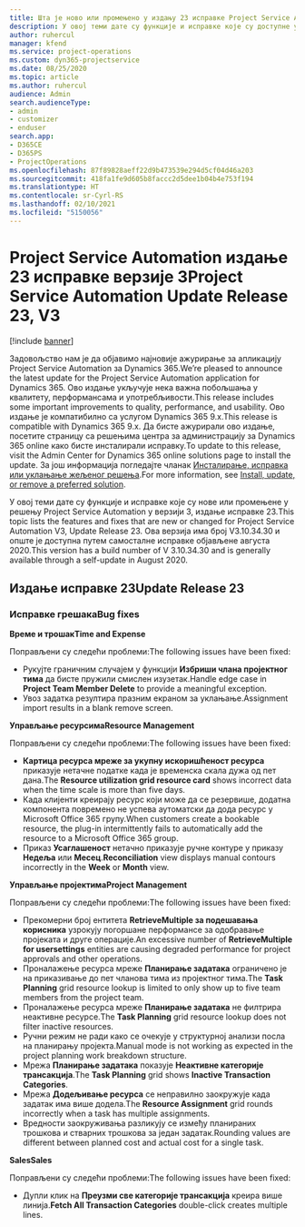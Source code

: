 ```yaml
---
title: Шта је ново или промењено у издању 23 исправке Project Service Automation верзије 3
description: У овој теми дате су функције и исправке које су доступне у издању 23 исправке за Project Service Automation верзије 3.
author: ruhercul
manager: kfend
ms.service: project-operations
ms.custom: dyn365-projectservice
ms.date: 08/25/2020
ms.topic: article
ms.author: ruhercul
audience: Admin
search.audienceType:
- admin
- customizer
- enduser
search.app:
- D365CE
- D365PS
- ProjectOperations
ms.openlocfilehash: 87f89828aeff22d9b473539e294d5cf04d46a203
ms.sourcegitcommit: 418fa1fe9d605b8faccc2d5dee1b04b4e753f194
ms.translationtype: HT
ms.contentlocale: sr-Cyrl-RS
ms.lasthandoff: 02/10/2021
ms.locfileid: "5150056"
---
```

# <a name="project-service-automation-update-release-23-v3"></a><span data-ttu-id="dc547-103">Project Service Automation издање 23 исправке верзије 3</span><span class="sxs-lookup"><span data-stu-id="dc547-103">Project Service Automation Update Release 23, V3</span></span>

[!include [banner](../includes/psa-now-project-operations.md)]

<span data-ttu-id="dc547-104">Задовољство нам је да објавимо најновије ажурирање за апликацију Project Service Automation за Dynamics 365.</span><span class="sxs-lookup"><span data-stu-id="dc547-104">We’re pleased to announce the latest update for the Project Service Automation application for Dynamics 365.</span></span> <span data-ttu-id="dc547-105">Ово издање укључује нека важна побољшања у квалитету, перформансама и употребљивости.</span><span class="sxs-lookup"><span data-stu-id="dc547-105">This release includes some important improvements to quality, performance, and usability.</span></span> <span data-ttu-id="dc547-106">Ово издање је компатибилно са услугом Dynamics 365 9.x.</span><span class="sxs-lookup"><span data-stu-id="dc547-106">This release is compatible with Dynamics 365 9.x.</span></span> <span data-ttu-id="dc547-107">Да бисте ажурирали ово издање, посетите страницу са решењима центра за администрацију за Dynamics 365 online како бисте инсталирали исправку.</span><span class="sxs-lookup"><span data-stu-id="dc547-107">To update to this release, visit the Admin Center for Dynamics 365 online solutions page to install the update.</span></span> <span data-ttu-id="dc547-108">За још информација погледајте чланак [Инсталирање, исправка или уклањање жељеног решења](https://docs.microsoft.com/power-platform/admin/install-remove-preferred-solution).</span><span class="sxs-lookup"><span data-stu-id="dc547-108">For more information, see [Install, update, or remove a preferred solution](https://docs.microsoft.com/power-platform/admin/install-remove-preferred-solution).</span></span>

<span data-ttu-id="dc547-109">У овој теми дате су функције и исправке које су нове или промењене у решењу Project Service Automation у верзији 3, издање исправке 23.</span><span class="sxs-lookup"><span data-stu-id="dc547-109">This topic lists the features and fixes that are new or changed for Project Service Automation V3, Update Release 23.</span></span> <span data-ttu-id="dc547-110">Ова верзија има број V3.10.34.30 и опште је доступна путем самосталне исправке објављене августа 2020.</span><span class="sxs-lookup"><span data-stu-id="dc547-110">This version has a build number of V 3.10.34.30 and is generally available through a self-update in August 2020.</span></span>

## <a name="update-release-23"></a><span data-ttu-id="dc547-111">Издање исправке 23</span><span class="sxs-lookup"><span data-stu-id="dc547-111">Update Release 23</span></span>

### <a name="bug-fixes"></a><span data-ttu-id="dc547-112">Исправке грешака</span><span class="sxs-lookup"><span data-stu-id="dc547-112">Bug fixes</span></span>

<span data-ttu-id="dc547-113">**Време и трошак**</span><span class="sxs-lookup"><span data-stu-id="dc547-113">**Time and Expense**</span></span>

<span data-ttu-id="dc547-114">Поправљени су следећи проблеми:</span><span class="sxs-lookup"><span data-stu-id="dc547-114">The following issues have been fixed:</span></span>
- <span data-ttu-id="dc547-115">Рукујте граничним случајем у функцији **Избриши члана пројектног тима** да бисте пружили смислен изузетак.</span><span class="sxs-lookup"><span data-stu-id="dc547-115">Handle edge case in **Project Team Member Delete** to provide a meaningful exception.</span></span>
- <span data-ttu-id="dc547-116">Увоз задатка резултира празним екраном за уклањање.</span><span class="sxs-lookup"><span data-stu-id="dc547-116">Assignment import results in a blank remove screen.</span></span>

<span data-ttu-id="dc547-117">**Управљање ресурсима**</span><span class="sxs-lookup"><span data-stu-id="dc547-117">**Resource Management**</span></span>

<span data-ttu-id="dc547-118">Поправљени су следећи проблеми:</span><span class="sxs-lookup"><span data-stu-id="dc547-118">The following issues have been fixed:</span></span>

- <span data-ttu-id="dc547-119">**Картица ресурса мреже за укупну искоришћеност ресурса** приказује нетачне податке када је временска скала дужа од пет дана.</span><span class="sxs-lookup"><span data-stu-id="dc547-119">The **Resource utilization grid resource card** shows incorrect data when the time scale is more than five days.</span></span>
- <span data-ttu-id="dc547-120">Када клијенти креирају ресурс који може да се резервише, додатна компонента повремено не успева аутоматски да дода ресурс у Microsoft Office 365 групу.</span><span class="sxs-lookup"><span data-stu-id="dc547-120">When customers create a bookable resource, the plug-in intermittently fails to automatically add the resource to a Microsoft Office 365 group.</span></span>
- <span data-ttu-id="dc547-121">Приказ **Усаглашеност** нетачно приказује ручне контуре у приказу **Недеља** или **Месец**.</span><span class="sxs-lookup"><span data-stu-id="dc547-121">**Reconciliation** view displays manual contours incorrectly in the **Week** or **Month** view.</span></span>

<span data-ttu-id="dc547-122">**Управљање пројектима**</span><span class="sxs-lookup"><span data-stu-id="dc547-122">**Project Management**</span></span>

<span data-ttu-id="dc547-123">Поправљени су следећи проблеми:</span><span class="sxs-lookup"><span data-stu-id="dc547-123">The following issues have been fixed:</span></span>

- <span data-ttu-id="dc547-124">Прекомерни број ентитета **RetrieveMultiple за подешавања корисника** узрокују погоршане перформансе за одобравање пројеката и друге операције.</span><span class="sxs-lookup"><span data-stu-id="dc547-124">An excessive number of **RetrieveMultiple for usersettings** entities are causing degraded performance for project approvals and other operations.</span></span>
- <span data-ttu-id="dc547-125">Проналажење ресурса мреже **Планирање задатака** ограничено је на приказивање до пет чланова тима из пројектног тима.</span><span class="sxs-lookup"><span data-stu-id="dc547-125">The **Task Planning** grid resource lookup is limited to only show up to five team members from the project team.</span></span> 
- <span data-ttu-id="dc547-126">Проналажење ресурса мреже **Планирање задатака** не филтрира неактивне ресурсе.</span><span class="sxs-lookup"><span data-stu-id="dc547-126">The **Task Planning** grid resource lookup does not filter inactive resources.</span></span>
- <span data-ttu-id="dc547-127">Ручни режим не ради како се очекује у структурној анализи посла на планирању пројекта.</span><span class="sxs-lookup"><span data-stu-id="dc547-127">Manual mode is not working as expected in the project planning work breakdown structure.</span></span>
- <span data-ttu-id="dc547-128">Мрежа **Планирање задатака** показује **Неактивне категорије трансакција**.</span><span class="sxs-lookup"><span data-stu-id="dc547-128">The **Task Planning** grid shows **Inactive Transaction Categories**.</span></span>
- <span data-ttu-id="dc547-129">Мрежа **Додељивање ресурса** се неправилно заокружује када задатак има више додела.</span><span class="sxs-lookup"><span data-stu-id="dc547-129">The **Resource Assignment** grid rounds incorrectly when a task has multiple assignments.</span></span>
- <span data-ttu-id="dc547-130">Вредности заокруживања разликују се између планираних трошкова и стварних трошкова за један задатак.</span><span class="sxs-lookup"><span data-stu-id="dc547-130">Rounding values are different between planned cost and actual cost for a single task.</span></span>

<span data-ttu-id="dc547-131">**Sales**</span><span class="sxs-lookup"><span data-stu-id="dc547-131">**Sales**</span></span>

<span data-ttu-id="dc547-132">Поправљени су следећи проблеми:</span><span class="sxs-lookup"><span data-stu-id="dc547-132">The following issues have been fixed:</span></span>

- <span data-ttu-id="dc547-133">Дупли клик на **Преузми све категорије трансакција** креира више линија.</span><span class="sxs-lookup"><span data-stu-id="dc547-133">**Fetch All Transaction Categories** double-click creates multiple lines.</span></span>
